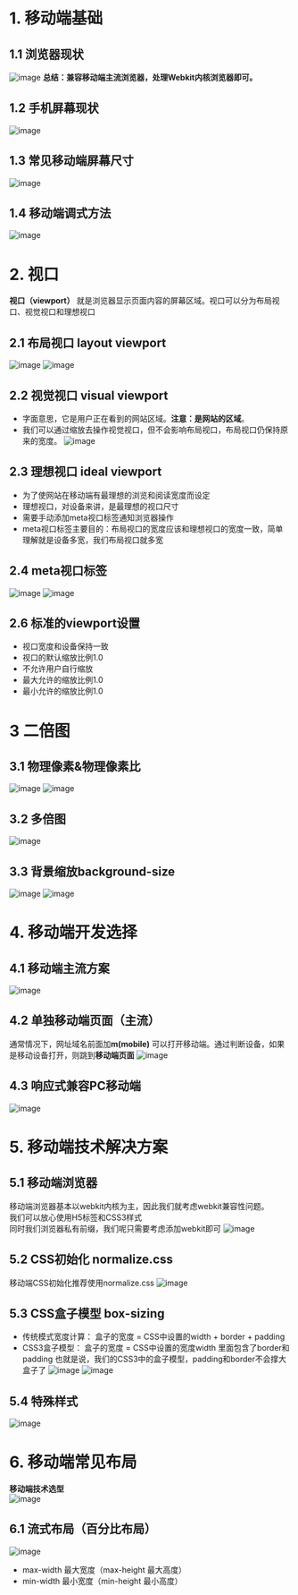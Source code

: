 # 1. 移动端基础
## 1.1 浏览器现状
![image](https://github.com/Happy-jianghui/Frontend-Learning/assets/98568967/20006aa2-3bde-4067-85aa-e016da70fcad)
**总结：兼容移动端主流浏览器，处理Webkit内核浏览器即可。**  

## 1.2 手机屏幕现状
![image](https://github.com/Happy-jianghui/Frontend-Learning/assets/98568967/a7720bb2-f287-428c-918a-bbff740236a1)

## 1.3 常见移动端屏幕尺寸
![image](https://github.com/Happy-jianghui/Frontend-Learning/assets/98568967/a80ad8d3-ca65-4801-b6e4-6977805fb354)

## 1.4 移动端调式方法
![image](https://github.com/Happy-jianghui/Frontend-Learning/assets/98568967/9cdd38aa-ac50-40d3-afa8-73c8b41d4fc1)


# 2. 视口
**视口（viewport）** 就是浏览器显示页面内容的屏幕区域。视口可以分为布局视口、视觉视口和理想视口

## 2.1 布局视口 layout viewport
![image](https://github.com/Happy-jianghui/Frontend-Learning/assets/98568967/2df4ed29-1693-44e1-ae90-93420e8a4ad9)
![image](https://github.com/Happy-jianghui/Frontend-Learning/assets/98568967/1a146aa0-e8c5-435f-9c73-8524c2b9a920)

## 2.2 视觉视口 visual viewport
 - 字面意思，它是用户正在看到的网站区域。**注意：是网站的区域**。
 - 我们可以通过缩放去操作视觉视口，但不会影响布局视口，布局视口仍保持原来的宽度。
![image](https://github.com/Happy-jianghui/Frontend-Learning/assets/98568967/ecc02ea8-a6f3-4c53-9f99-f3596da2b4ac)

## 2.3 理想视口 ideal viewport
 - 为了使网站在移动端有最理想的浏览和阅读宽度而设定
 - 理想视口，对设备来讲，是最理想的视口尺寸
 - 需要手动添加meta视口标签通知浏览器操作
 - meta视口标签主要目的：布局视口的宽度应该和理想视口的宽度一致，简单理解就是设备多宽，我们布局视口就多宽
   

## 2.4 meta视口标签
![image](https://github.com/Happy-jianghui/Frontend-Learning/assets/98568967/baedfd6e-3c48-4223-9c59-3de53172a0a8)
![image](https://github.com/Happy-jianghui/Frontend-Learning/assets/98568967/7245bbef-69ba-49c5-946c-b4e189743539)

## 2.6 标准的viewport设置
 - 视口宽度和设备保持一致
 - 视口的默认缩放比例1.0
 - 不允许用户自行缩放
 - 最大允许的缩放比例1.0
 - 最小允许的缩放比例1.0

# 3 二倍图
## 3.1 物理像素&物理像素比
![image](https://github.com/Happy-jianghui/Frontend-Learning/assets/98568967/694d429e-6ae1-4001-8f26-ba3df87a69f2)
![image](https://github.com/Happy-jianghui/Frontend-Learning/assets/98568967/a2f50618-06de-4f66-ac54-013a24e8b55b)

## 3.2 多倍图
![image](https://github.com/Happy-jianghui/Frontend-Learning/assets/98568967/1644e82f-2844-4cff-a1a0-c656f997f75b)


## 3.3 背景缩放background-size
![image](https://github.com/Happy-jianghui/Frontend-Learning/assets/98568967/d5d06bf7-141a-4e94-ba26-c6c4f1ac1a1c)
![image](https://github.com/Happy-jianghui/Frontend-Learning/assets/98568967/688d8403-5439-4157-9d55-399f102fedbd)


# 4. 移动端开发选择
## 4.1 移动端主流方案
![image](https://github.com/Happy-jianghui/Frontend-Learning/assets/98568967/44abec21-1e99-48e8-9b9e-2c8af8c0bb16)

## 4.2 单独移动端页面（主流）
通常情况下，网址域名前面加**m(mobile)** 可以打开移动端。通过判断设备，如果是移动设备打开，则跳到**移动端页面**
![image](https://github.com/Happy-jianghui/Frontend-Learning/assets/98568967/c9b8a567-f0bf-49c4-b8fa-9be8a1150558)

## 4.3 响应式兼容PC移动端
![image](https://github.com/Happy-jianghui/Frontend-Learning/assets/98568967/b3edea3c-af56-4fcf-97e6-072e8c88b51d)

# 5. 移动端技术解决方案
## 5.1 移动端浏览器 
移动端浏览器基本以webkit内核为主，因此我们就考虑webkit兼容性问题。  
我们可以放心使用H5标签和CSS3样式  
同时我们浏览器私有前缀，我们呢只需要考虑添加webkit即可
![image](https://github.com/Happy-jianghui/Frontend-Learning/assets/98568967/d501dc10-885e-4d51-892a-b3d70f27fae2)

## 5.2 CSS初始化 normalize.css
移动端CSS初始化推荐使用normalize.css
![image](https://github.com/Happy-jianghui/Frontend-Learning/assets/98568967/c5f7ff1e-d825-4f5a-8c81-3cd73faa513a)

## 5.3 CSS盒子模型 box-sizing
- 传统模式宽度计算： 盒子的宽度 = CSS中设置的width + border + padding
- CSS3盒子模型： 盒子的宽度 = CSS中设置的宽度width 里面包含了border和padding
也就是说，我们的CSS3中的盒子模型，padding和border不会撑大盒子了
![image](https://github.com/Happy-jianghui/Frontend-Learning/assets/98568967/3a849095-613f-4a6d-8a6e-ddebcddf9d45)
![image](https://github.com/Happy-jianghui/Frontend-Learning/assets/98568967/ab752e24-b36c-4d86-88eb-30a2809617e0)

## 5.4 特殊样式 
![image](https://github.com/Happy-jianghui/Frontend-Learning/assets/98568967/892d3f2d-9d70-4665-bf3a-ca933defdd5b)

# 6. 移动端常见布局
**移动端技术选型**  
![image](https://github.com/Happy-jianghui/Frontend-Learning/assets/98568967/c51a8675-d73e-46a9-ab1a-b1865ccd7331)

## 6.1 流式布局（百分比布局）
![image](https://github.com/Happy-jianghui/Frontend-Learning/assets/98568967/e48ae03f-ac97-4a72-b58b-6215b037b7f4)
 - max-width 最大宽度（max-height 最大高度）
 - min-width 最小宽度（min-height 最小高度）
  





















